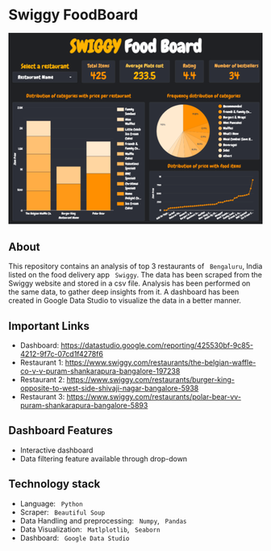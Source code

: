 ﻿# Swiggy FoodBoard
 
 ![image](https://github.com/dddash11/Swiggy-Food-Board/blob/main/dashboard%20image.png?raw=true)

## About
This repository contains an analysis of top 3 restaurants of ``` Bengaluru```, India listed on the food delivery app ``` Swiggy```. The data has been scraped from the Swiggy website and stored in a csv file. Analysis has been performed on the same data, to gather deep insights from it. A dashboard has been created in Google Data Studio to visualize the data in a better manner.

## Important Links
* Dashboard: https://datastudio.google.com/reporting/425530bf-9c85-4212-9f7c-07cd1f4278f6
* Restaurant 1: https://www.swiggy.com/restaurants/the-belgian-waffle-co-v-v-puram-shankarapura-bangalore-197238
* Restaurant 2: https://www.swiggy.com/restaurants/burger-king-opposite-to-west-side-shivaji-nagar-bangalore-5938
* Restaurant 3: https://www.swiggy.com/restaurants/polar-bear-vv-puram-shankarapura-bangalore-5893

## Dashboard Features
* Interactive dashboard
* Data filtering feature available through drop-down

## Technology stack
* Language: ``` Python```
* Scraper: ``` Beautiful Soup```
* Data Handling and preprocessing: ``` Numpy```, ``` Pandas```
* Data Visualization: ``` Matlplotlib```, ``` Seaborn```
* Dashboard: ``` Google Data Studio```
